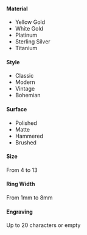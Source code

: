 #### Material
- Yellow Gold
- White Gold
- Platinum
- Sterling Silver
- Titanium

#### Style
-	Classic
-	Modern
-	Vintage
-	Bohemian

#### Surface
-	Polished
-	Matte
-	Hammered
-	Brushed

#### Size
From 4 to 13

#### Ring Width
From 1mm to 8mm

#### Engraving
Up to 20 characters or empty
